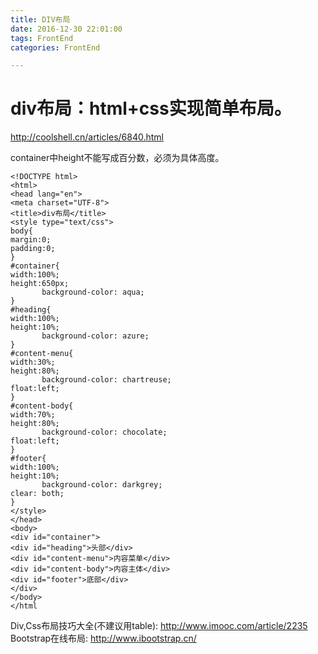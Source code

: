 ```yaml
---
title: DIV布局
date: 2016-12-30 22:01:00
tags: FrontEnd
categories: FrontEnd

---
```



# div布局：html+css实现简单布局。

http://coolshell.cn/articles/6840.html

container中height不能写成百分数，必须为具体高度。

```
<!DOCTYPE html>
<html>
<head lang="en">
<meta charset="UTF-8">
<title>div布局</title>
<style type="text/css">
body{
margin:0;
padding:0;
}
#container{
width:100%;
height:650px;
       background-color: aqua;
}
#heading{
width:100%;
height:10%;
       background-color: azure;
}
#content-menu{
width:30%;
height:80%;
       background-color: chartreuse;
float:left;
}
#content-body{
width:70%;
height:80%;
       background-color: chocolate;
float:left;
}
#footer{
width:100%;
height:10%;
       background-color: darkgrey;
clear: both;
}
</style>
</head>
<body>
<div id="container">
<div id="heading">头部</div>
<div id="content-menu">内容菜单</div>
<div id="content-body">内容主体</div>
<div id="footer">底部</div>
</div>
</body>
</html
```

Div,Css布局技巧大全(不建议用table): http://www.imooc.com/article/2235
Bootstrap在线布局: http://www.ibootstrap.cn/

